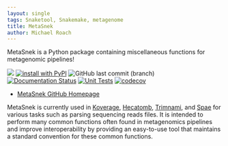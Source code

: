 ```yaml
---
layout: single
tags: Snaketool, Snakemake, metagenome
title: MetaSnek
author: Michael Roach
---
```


MetaSnek is a Python package containing miscellaneous functions for metagenomic pipelines!<!--more-->

[![](https://img.shields.io/static/v1?label=Licence&message=MIT&color=black)](https://opensource.org/license/mit/)
[![install with PyPI](https://img.shields.io/badge/Install%20with-PyPI-brightgreen.svg?style=flat-square)](https://pypi.org/project/metasnek/)
![GitHub last commit (branch)](https://img.shields.io/github/last-commit/beardymcjohnface/MetaSnek/main)
[![Documentation Status](https://readthedocs.org/projects/metasnek/badge/?version=latest)](https://metasnek.readthedocs.io/en/latest/?badge=latest)
[![Unit Tests](https://github.com/beardymcjohnface/metasnek/actions/workflows/unit-tests.yml/badge.svg)](https://github.com/beardymcjohnface/metasnek/actions/workflows/unit-tests.yml)
[![codecov](https://codecov.io/gh/beardymcjohnface/metasnek/branch/main/graph/badge.svg?token=lCyqJhuiCN)](https://codecov.io/gh/beardymcjohnface/metasnek)

 - [MetaSnek GitHub Homepage](https://github.com/beardymcjohnface/metasnek)

MetaSnek is currently used in [Koverage](https://github.com/beardymcjohnface/Koverage), 
[Hecatomb](https://github.com/shandley/hecatomb), [Trimnami](https://github.com/beardymcjohnface/Trimnami), and 
[Spae](https://github.com/linsalrob/spae) for various tasks such as parsing sequencing reads files. 
It is intended to perform many common functions often found in metagenomics pipelines and 
improve interoperability by providing an easy-to-use tool that maintains a standard convention for these common functions.